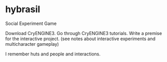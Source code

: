# hybrasil
Social Experiment Game

Download CryENGINE3.
Go through CryENGINE3 tutorials.
Write a premise for the interactive project.
(see notes about interactive experiments and multicharacter gameplay)    

I remember huts and people and interactions.
